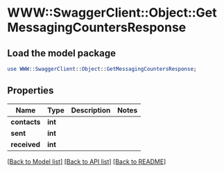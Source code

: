 # WWW::SwaggerClient::Object::GetMessagingCountersResponse

## Load the model package
```perl
use WWW::SwaggerClient::Object::GetMessagingCountersResponse;
```

## Properties
Name | Type | Description | Notes
------------ | ------------- | ------------- | -------------
**contacts** | **int** |  | 
**sent** | **int** |  | 
**received** | **int** |  | 

[[Back to Model list]](../README.md#documentation-for-models) [[Back to API list]](../README.md#documentation-for-api-endpoints) [[Back to README]](../README.md)


